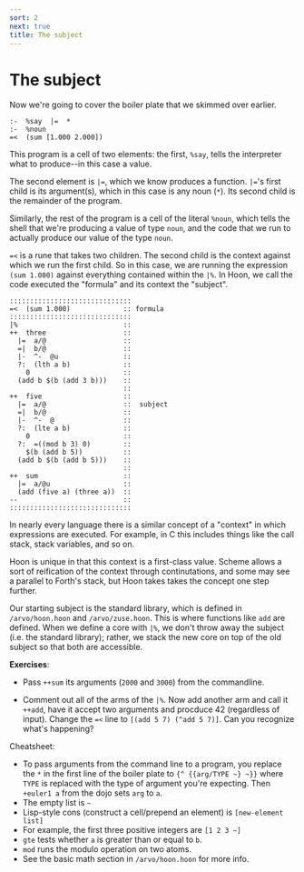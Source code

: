 ```yaml
---
sort: 2
next: true
title: The subject
---
```


# The subject

Now we're going to cover the boiler plate that we skimmed over
earlier.

    :-  %say  |=  *  
    :-  %noun
    =<  (sum [1.000 2.000])
    
This program is a cell of two elements: the first, `%say`, tells
the interpreter what to produce--in this case a value.

The second element is `|=`, which we know produces a function.
`|=`'s first child is its argument(s), which in this case is any
noun (`*`).  Its second child is the remainder of the program.

Similarly, the rest of the program is a cell of the literal
`%noun`, which tells the shell that we're producing a value of
type `noun`, and the code that we run to actually produce our value of the type `noun`.

`=<` is a rune that takes two children. The second child is the
context against which we run the first child. So in this case, we
are running the expression `(sum 1.000)` against everything
contained within the `|%`. In Hoon, we call the code executed the
"formula" and its context the "subject".

```
::::::::::::::::::::::::::::::
=<  (sum 1.000)             :: formula
::::::::::::::::::::::::::::::
|%                          ::
++  three                   ::
  |=  a/@                   ::
  =|  b/@                   ::
  |-  ^-  @u                ::
  ?:  (lth a b)             ::
    0                       ::
  (add b $(b (add 3 b)))    ::
                            ::
++  five                    ::
  |=  a/@                   ::  subject
  =|  b/@                   ::
  |-  ^-  @                 ::
  ?:  (lte a b)             ::
    0                       ::
  ?:  =((mod b 3) 0)        ::
    $(b (add b 5))          ::
  (add b $(b (add b 5)))    ::
                            ::
++  sum                     ::
  |=  a/@u                  ::
  (add (five a) (three a))  ::
--                          ::
::::::::::::::::::::::::::::::
```

In nearly every language there is a similar concept of a
"context" in which expressions are executed. For example, in C
this includes things like the call stack, stack variables, and so
on.

Hoon is unique in that this context is a first-class value.
Scheme allows a sort of reification of the context through
continutations, and some may see a parallel to Forth's stack, but
Hoon takes takes the concept one step further.

Our starting subject is the standard library, which is defined in
`/arvo/hoon.hoon` and `/arvo/zuse.hoon`.  This is where functions
like `add` are defined.  When we define a core with `|%`, we
don't throw away the subject (i.e. the standard library); rather,
we stack the new core on top of the old subject so that both are
accessible.

**Exercises**:

- Pass `++sum` its arguments (`2000` and `3000`) from the
  commandline.

- Comment out all of the arms of the `|%`. Now add another arm
  and call it `++add`, have it accept two arguments and procduce
  42 (regardless of input).  Change the `=<` line to `[(add 5 7)
  (^add 5 7)]`.  Can you recognize what's happening?

Cheatsheet:

- To pass arguments from the command line to a program, you
  replace the `*` in the first line of the boiler plate to 
  `{^ {{arg/TYPE ~} ~}}` where `TYPE` is replaced with the
  type of argument you're expecting.  Then `+euler1 a` from
  the dojo sets `arg` to `a`.
- The empty list is `~`
- Lisp-style cons (construct a cell/prepend an element) is
  `[new-element list]`
- For example, the first three positive integers are `[1 2 3
  ~]`
- `gte` tests whether `a` is greater than or equal to `b`.
- `mod` runs the modulo operation on two atoms.
- See the basic math section in `/arvo/hoon.hoon` for more info.
